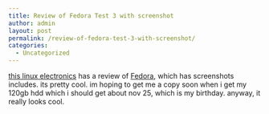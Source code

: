 ```yaml
---
title: Review of Fedora Test 3 with screenshot
author: admin
layout: post
permalink: /review-of-fedora-test-3-with-screenshot/
categories:
  - Uncategorized
---
```

[this linux electronics][1] has a review of [Fedora][2], which has screenshots includes. its pretty cool. im hoping to get me a copy soon when i get my 120gb hdd which i should get about nov 25, which is my birthday. anyway, it really looks cool.

 [1]: http://www.linuxelectrons.com/staticpages/index.php?page=20031015191542155
 [2]: http://fedora.redhat.com
